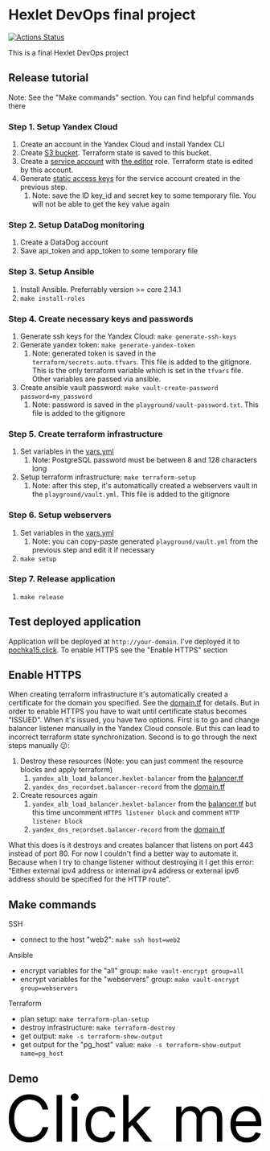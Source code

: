 # Hexlet DevOps final project

[![Actions Status](https://github.com/pochka15/devops-for-programmers-project-77/workflows/hexlet-check/badge.svg)](https://github.com/pochka15/devops-for-programmers-project-77/actions)

This is a final Hexlet DevOps project

## Release tutorial

Note: See the "Make commands" section. You can find helpful commands there

### Step 1. Setup Yandex Cloud

1. Create an account in the Yandex Cloud and install Yandex CLI
2. Create [S3 bucket](https://cloud.yandex.com/en/docs/storage/operations/buckets/create). Terraform state is saved to this bucket.
3. Create a [service account](https://cloud.yandex.com/en/docs/iam/operations/sa/create) with [the editor](https://cloud.yandex.com/en/docs/iam/concepts/access-control/roles#editor) role. Terraform state is edited by this account.
4. Generate [static access keys](https://cloud.yandex.com/en/docs/iam/operations/sa/create-access-key) for the service account created in the previous step.
   1. Note: save the ID key_id and secret key to some temporary file. You will not be able to get the key value again

### Step 2. Setup DataDog monitoring

1. Create a DataDog account
2. Save api_token and app_token to some temporary file

### Step 3. Setup Ansible

1. Install Ansible. Preferrably version >= core 2.14.1
2. `make install-roles`

### Step 4. Create necessary keys and passwords

1. Generate ssh keys for the Yandex Cloud: `make generate-ssh-keys`
2. Generate yandex token: `make generate-yandex-token`
    1. Note: generated token is saved in the `terraform/secrets.auto.tfvars`. This file is added to the gitignore. This is the only terraform variable which is set in the `tfvars` file. Other variables are passed via ansible.
3. Create ansible vault password: `make vault-create-password password=my_password`
    1. Note: password is saved in the `playground/vault-password.txt`. This file is added to the gitignore

### Step 5. Create terraform infrastructure

1. Set variables in the [vars.yml](./ansible/group_vars/all/vars.yml)
   1. Note: PostgreSQL password must be between 8 and 128 characters long
2. Setup terraform infrastructure: `make terraform-setup`
   1. Note: after this step, it's automatically created a webservers vault in the `playground/vault.yml`. This file is added to the gitignore

### Step 6. Setup webservers

1. Set variables in the [vars.yml](./ansible/group_vars/webservers/vars.yml)
   1. Note: you can copy-paste generated `playground/vault.yml` from the previous step and edit it if necessary
2. `make setup`

### Step 7. Release application

1. `make release`

## Test deployed application

Application will be deployed at `http://your-domain`. I've deployed it to [pochka15.click](https://pochka15.click).
To enable HTTPS see the "Enable HTTPS" section

## Enable HTTPS

When creating terraform infrastructure it's automatically created a certificate for the domain you specified. See the [domain.tf](./terraform/domain.tf) for details. But in order to enable HTTPS you have to wait until certificate status becomes "ISSUED". When it's issued, you have two options. First is to go and change balancer listener manually in the Yandex Cloud console. But this can lead to incorrect terraform state synchronization. Second is to go through the next steps manually 😕:

1. Destroy these resources (Note: you can just comment the resource blocks and apply terraform)
   1. `yandex_alb_load_balancer.hexlet-balancer` from the [balancer.tf](./terraform/balancer.tf)
   2. `yandex_dns_recordset.balancer-record` from the [domain.tf](./terraform/domain.tf)
2. Create resources again
   1. `yandex_alb_load_balancer.hexlet-balancer` from the [balancer.tf](./terraform/balancer.tf) but this time uncomment `HTTPS listener block` and comment `HTTP listener block`
   2. `yandex_dns_recordset.balancer-record` from the [domain.tf](./terraform/domain.tf)

What this does is it destroys and creates balancer that listens on port 443 instead of port 80. For now I couldn't find a better way to automate it. Because when I try to change listener without destroying it I get this error: "Either external ipv4 address or internal ipv4 address or external ipv6 address should be specified for the HTTP route".

## Make commands

SSH

- connect to the host "web2": `make ssh host=web2`

Ansible

- encrypt variables for the "all" group: `make vault-encrypt group=all`
- encrypt variables for the "webservers" group: `make vault-encrypt group=webservers`

Terraform

- plan setup: `make terraform-plan-setup`
- destroy infrastructure: `make terraform-destroy`
- get output: `make -s terraform-show-output`
- get output for the "pg_host" value: `make -s terraform-show-output name=pg_host`

## Demo

[![Hexlet project demo](https://github.com/pochka15/devops-for-programmers-project-77/blob/main/images/HEXLET%20(Demo).png)](https://drive.google.com/file/d/1lXwXmHjtvNAbdcdo1cmZy9FAI2fS2Jl3/view?usp=sharing "Hexlet project demo")

